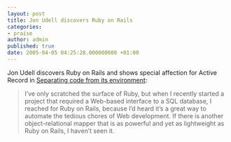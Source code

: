 ```yaml
---
layout: post
title: Jon Udell discovers Ruby on Rails
categories:
- praise
author: admin
published: true
date: 2005-04-05 04:25:28.000000000 +01:00
---
```

<p>Jon Udell discovers Ruby on Rails and shows special affection for Active Record in <a href="http://www.infoworld.com/article/05/03/30/14OPstrategic_1.html">Separating code from its environment</a>:</p>
<blockquote>I&#8217;ve only scratched the surface of Ruby, but when I recently started a project that required a Web-based interface to a <span class="caps">SQL</span> database, I reached for Ruby on Rails, because I&#8217;d heard it&#8217;s a great way to automate the tedious chores of Web development. If there is another object-relational mapper that is as powerful and yet as lightweight as Ruby on Rails, I haven&#8217;t seen it.</blockquote>